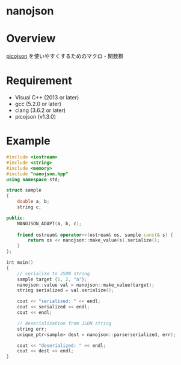 nanojson
========

# Overview

[picojson](https://github.com/kazuho/picojson)
を使いやすくするためのマクロ・関数群

# Requirement

- Visual C++ (2013 or later)
- gcc (5.2.0 or later)
- clang (3.6.2 or later)
- picojson (v1.3.0)

# Example

```cpp
#include <iostream>
#include <string>
#include <memory>
#include "nanojson.hpp"
using namespace std;

struct sample
{
    double a, b;
    string c;

public:
    NANOJSON_ADAPT(a, b, c);
    
    friend ostream& operator<<(ostream& os, sample const& s) {
        return os << nanojson::make_value(s).serialize();
    }
};

int main()
{
    // serialize to JSON string
    sample target {1, 2, "a"};
    nanojson::value val = nanojson::make_value(target);
    string serialized = val.serialize();

    cout << "serialized: " << endl;
    cout << serialized << endl;
    cout << endl;

    // deserialization from JSON string
    string err;
    unique_ptr<sample> dest = nanojson::parse(serialized, err);

    cout << "deserialized: " << endl;
    cout << dest << endl;
}
```
